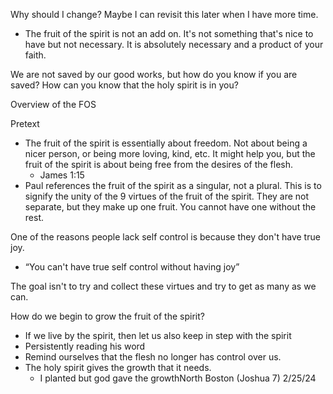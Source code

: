 
Why should I change? Maybe I can revisit this later when I have more time.

- The fruit of the spirit is not an add on. It's not something that's nice to have but not necessary. It is absolutely necessary and a product of your faith.

We are not saved by our good works, but how do you know if you are saved? How can you know that the holy spirit is in you?

Overview of the FOS

Pretext

- The fruit of the spirit is essentially about freedom. Not about being a nicer person, or being more loving, kind, etc. It might help you, but the fruit of the spirit is about being free from the desires of the flesh.
    - James 1:15
- Paul references the fruit of the spirit as a singular, not a plural. This is to signify the unity of the 9 virtues of the fruit of the spirit. They are not separate, but they make up one fruit. You cannot have one without the rest.

One of the reasons people lack self control is because they don't have true joy.

- “You can't have true self control without having joy”

The goal isn't to try and collect these virtues and try to get as many as we can.

How do we begin to grow the fruit of the spirit?

- If we live by the spirit, then let us also keep in step with the spirit
- Persistently reading his word
- Remind ourselves that the flesh no longer has control over us.
- The holy spirit gives the growth that it needs.
    - I planted but god gave the growthNorth Boston (Joshua 7) 2/25/24